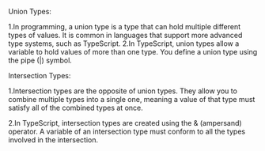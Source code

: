 
Union Types:  

1.In programming, a union type is a type that can hold multiple different types of values. It is common in languages that support more advanced type systems, such as TypeScript.
2.In TypeScript, union types allow a variable to hold values of more than one type. You define a union type using the pipe (|) symbol.

Intersection Types:

1.Intersection types are the opposite of union types. They allow you to combine multiple types into a single one, meaning a value of that type must satisfy all of the combined types at once.

2.In TypeScript, intersection types are created using the & (ampersand) operator. A variable of an intersection type must conform to all the types involved in the intersection.